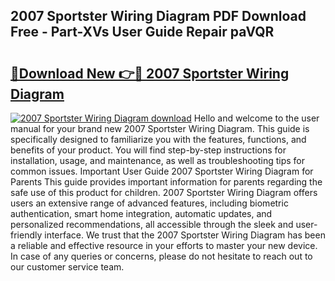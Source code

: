 ## 2007 Sportster Wiring Diagram PDF Download Free - Part-XVs User Guide Repair paVQR

# <h2><a href="http://dflrb0l.blite.top/?on=2007+Sportster+Wiring+Diagram">🔗Download New 👉🔴 2007 Sportster Wiring Diagram</a></h2>

[![2007 Sportster Wiring Diagram download](https://i.imgur.com/lujVjoI.png)](http://dflrb0l.blite.top/?on=2007+Sportster+Wiring+Diagram)
Hello and welcome to the user manual for your brand new 2007 Sportster Wiring Diagram. This guide is specifically designed to familiarize you with the features, functions, and benefits of your product. You will find step-by-step instructions for installation, usage, and maintenance, as well as troubleshooting tips for common issues. Important User Guide 2007 Sportster Wiring Diagram for Parents This guide provides important information for parents regarding the safe use of this product for children. 2007 Sportster Wiring Diagram offers users an extensive range of advanced features, including biometric authentication, smart home integration, automatic updates, and personalized recommendations, all accessible through the sleek and user-friendly interface. We trust that the 2007 Sportster Wiring Diagram has been a reliable and effective resource in your efforts to master your new device. In case of any queries or concerns, please do not hesitate to reach out to our customer service team.
